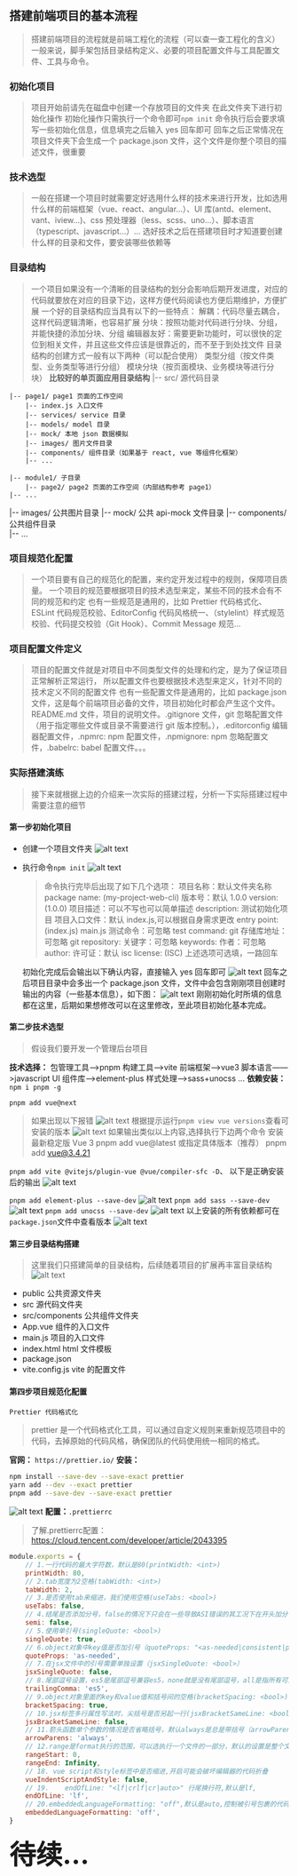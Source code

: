 ## 搭建前端项目的基本流程

> 搭建前端项目的流程就是前端工程化的流程（可以查一查工程化的含义）
> 一般来说，脚手架包括目录结构定义、必要的项目配置文件与工具配置文件、工具与命令。

### 初始化项目

> 项目开始前请先在磁盘中创建一个存放项目的文件夹
> 在此文件夹下进行初始化操作
> 初始化操作只需执行一个命令即可`npm init`
> 命令执行后会要求填写一些初始化信息，信息填完之后输入 yes 回车即可
> 回车之后正常情况在项目文件夹下会生成一个 package.json 文件，这个文件是你整个项目的描述文件，很重要

### 技术选型

> 一般在搭建一个项目时就需要定好选用什么样的技术来进行开发，比如选用什么样的前端框架（vue、react、angular...）、UI 库(antd、element、vant、iview...)、css 预处理器（less、scss、uno...）、脚本语言（typescript、javascript...）...
> 选好技术之后在搭建项目时才知道要创建什么样的目录和文件，要安装哪些依赖等

### 目录结构

> 一个项目如果没有一个清晰的目录结构的划分会影响后期开发进度，对应的代码就要放在对应的目录下边，这样方便代码阅读也方便后期维护，方便扩展
> 一个好的目录结构应当具有以下的一些特点：
> 解耦：代码尽量去耦合，这样代码逻辑清晰，也容易扩展
> 分块：按照功能对代码进行分块、分组，并能快捷的添加分块、分组
> 编辑器友好：需要更新功能时，可以很快的定位到相关文件，并且这些文件应该是很靠近的，而不至于到处找文件
> 目录结构的创建方式一般有以下两种（可以配合使用）
> 类型分组（按文件类型、业务类型等进行分组）
> 模块分块（按页面模块、业务模块等进行分块）
> **比较好的单页面应用目录结构**
> |-- src/ 源代码目录

    |-- page1/ page1 页面的工作空间
        |-- index.js 入口文件
        |-- services/ service 目录
        |-- models/ model 目录
        |-- mock/ 本地 json 数据模拟
        |-- images/ 图片文件目录
        |-- components/ 组件目录（如果基于 react, vue 等组件化框架）
        |-- ...

    |-- module1/ 子目录
        |-- page2/ page2 页面的工作空间（内部结构参考 page1）
    |-- ...

|-- images/ 公共图片目录
|-- mock/ 公共 api-mock 文件目录
|-- components/ 公共组件目录  
|-- ...

### 项目规范化配置

> 一个项目要有自己的规范化的配置，来约定开发过程中的规则，保障项目质量。
> 一个项目的规范要根据项目的技术选型来定，某些不同的技术会有不同的规范和约定
> 也有一些规范是通用的，比如 Prettier 代码格式化、ESLint 代码规范校验、EditorConfig 代码风格统一、（stylelint）样式规范校验、代码提交校验（Git Hook）、Commit Message 规范...

### 项目配置文件定义

> 项目的配置文件就是对项目中不同类型文件的处理和约定，是为了保证项目正常解析正常运行，
> 所以配置文件也要根据技术选型来定义，针对不同的技术定义不同的配置文件
> 也有一些配置文件是通用的，比如 package.json 文件，这是每个前端项目必备的文件，项目初始化时都会产生这个文件。README.md 文件，项目的说明文件。.gitignore 文件，git 忽略配置文件（用于指定哪些文件或目录不需要进行 git 版本控制。），.editorconfig 编辑器配置文件，.npmrc: npm 配置文件，.npmignore: npm 忽略配置文件，.babelrc: babel 配置文件。。。

### 实际搭建演练

> 接下来就根据上边的介绍来一次实际的搭建过程，分析一下实际搭建过程中需要注意的细节

#### 第一步初始化项目

- 创建一个项目文件夹
  ![alt text](/public/mdImage/image.png)
- 执行命令`npm init`
  ![alt text](/public/mdImage/image-1.png)

    > 命令执行完毕后出现了如下几个选项：
    > 项目名称：默认文件夹名称
    > package name: (my-project-web-cli)
    > 版本号：默认 1.0.0
    > version: (1.0.0)
    > 项目描述：可以不写也可以简单描述
    > description: 测试初始化项目
    > 项目入口文件：默认 index.js,可以根据自身需求更改
    > entry point: (index.js) main.js
    > 测试命令：可忽略
    > test command:
    > git 存储库地址：可忽略
    > git repository:
    > 关键字：可忽略
    > keywords:
    > 作者：可忽略
    > author:
    > 许可证：默认 isc
    > license: (ISC)
    > 上述选项可选填，一路回车

    初始化完成后会输出以下确认内容，直接输入 yes 回车即可
    ![alt text](/public/mdImage/image-2.png)
    回车之后项目目录中会多出一个 package.json 文件，文件中会包含刚刚项目创建时输出的内容（一些基本信息），如下图：
    ![alt text](/public/mdImage/image-3.png)
    刚刚初始化时所填的信息都在这里，后期如果想修改可以在这里修改，至此项目初始化基本完成。

#### 第二步技术选型

> 假设我们要开发一个管理后台项目

**技术选择：**
包管理工具——>pnpm
构建工具——>vite
前端框架——>vue3
脚本语言——>javascript
UI 组件库——>element-plus
样式处理——>sass+unocss
...
**依赖安装：**
`npm i pnpm -g`

`pnpm add vue@next`

> 如果出现以下报错
> ![alt text](/public/mdImage/image-4.png)
> 根据提示运行`pnpm view vue versions`查看可安装的版本
> ![alt text](/public/mdImage/image-5.png)
> 如果输出类似以上内容,选择执行下边两个命令
> 安装最新稳定版 Vue 3
> pnpm add vue@latest
> 或指定具体版本（推荐）
> pnpm add vue@3.4.21

`pnpm add vite @vitejs/plugin-vue @vue/compiler-sfc -D`、
以下是正确安装后的输出
![alt text](/public/mdImage/image-6.png)

`pnpm add element-plus --save-dev`
![alt text](/public/mdImage/image-7.png)
`pnpm add sass --save-dev`
![alt text](/public/mdImage/image-8.png)
`pnpm add unocss --save-dev`
![alt text](/public/mdImage/image-9.png)
以上安装的所有依赖都可在`package.json`文件中查看版本
![alt text](/public/mdImage/image-10.png)

#### 第三步目录结构搭建

> 这里我们只搭建简单的目录结构，后续随着项目的扩展再丰富目录结构
> ![alt text](/public/mdImage/image-11.png)

- public 公共资源文件夹
- src 源代码文件夹
- src/components 公共组件文件夹
- App.vue 组件的入口文件
- main.js 项目的入口文件
- index.html html 文件模板
- package.json
- vite.config.js vite 的配置文件

#### 第四步项目规范化配置

`Prettier 代码格式化`

> prettier 是一个代码格式化工具，可以通过自定义规则来重新规范项目中的代码，去掉原始的代码风格，确保团队的代码使用统一相同的格式。

**官网：** `https://prettier.io/`
**安装：**

```bash
npm install --save-dev --save-exact prettier
yarn add --dev --exact prettier
pnpm add --save-dev --save-exact prettier
```

![alt text](/public/mdImage/image-12.png)
**配置：**`.prettierrc`

> 了解.prettierrc配置：https://cloud.tencent.com/developer/article/2043395

```js
module.exports = {
    // 1.一行代码的最大字符数，默认是80(printWidth: <int>)
    printWidth: 80,
    // 2.tab宽度为2空格(tabWidth: <int>)
    tabWidth: 2,
    // 3.是否使用tab来缩进，我们使用空格(useTabs: <bool>)
    useTabs: false,
    // 4.结尾是否添加分号，false的情况下只会在一些导致ASI错误的其工况下在开头加分号，我选择无分号结尾的风格(semi: <bool>)
    semi: false,
    // 5.使用单引号(singleQuote: <bool>)
    singleQuote: true,
    // 6.object对象中key值是否加引号（quoteProps: "<as-needed|consistent|preserve>"）as-needed只有在需求要的情况下加引号，consistent是有一个需要引号就统一加，preserve是保留用户输入的引号
    quoteProps: 'as-needed',
    // 7.在jsx文件中的引号需要单独设置（jsxSingleQuote: <bool>）
    jsxSingleQuote: false,
    // 8.尾部逗号设置，es5是尾部逗号兼容es5，none就是没有尾部逗号，all是指所有可能的情况，需要node8和es2017以上的环境。（trailingComma: "<es5|none|all>"）
    trailingComma: 'es5',
    // 9.object对象里面的key和value值和括号间的空格(bracketSpacing: <bool>)
    bracketSpacing: true,
    // 10.jsx标签多行属性写法时，尖括号是否另起一行(jsxBracketSameLine: <bool>)
    jsxBracketSameLine: false,
    // 11.箭头函数单个参数的情况是否省略括号，默认always是总是带括号（arrowParens: "<always|avoid>"）
    arrowParens: 'always',
    // 12.range是format执行的范围，可以选执行一个文件的一部分，默认的设置是整个文件（rangeStart: <int>  rangeEnd: <int>）
    rangeStart: 0,
    rangeEnd: Infinity,
    // 18. vue script和style标签中是否缩进,开启可能会破坏编辑器的代码折叠
    vueIndentScriptAndStyle: false,
    // 19.    endOfLine: "<lf|crlf|cr|auto>" 行尾换行符,默认是lf,
    endOfLine: 'lf',
    // 20.embeddedLanguageFormatting: "off",默认是auto,控制被引号包裹的代码是否进行格式化
    embeddedLanguageFormatting: 'off',
}
```

**<font size="24px">待续...</font>**

